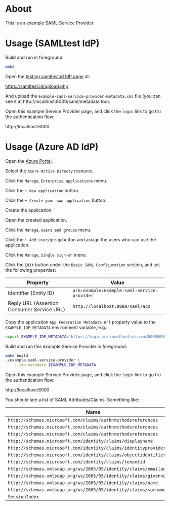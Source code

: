 # About

This is an example SAML Service Provider.

# Usage (SAMLtest IdP)

Build and run in foreground:

```bash
make
```

Open the [testing samltest.id IdP page](https://samltest.id) at:

https://samltest.id/upload.php

And upload the `example-saml-service-provider-metadata.xml` file (you can see
it at http://localhost:8000/saml/metadata too).

Open this example Service Provider page, and click the `login` link to go
tru the authentication flow:

http://localhost:8000

# Usage (Azure AD IdP)

Open the [Azure Portal](https://portal.azure.com).

Select the `Azure Active Directy` resource.

Click the `Manage`, `Enterprise applications` menu.

Click the `+ New application` button.

Click the `+ Create your own application` button.

Create the application.

Open the created application.

Click the `Manage`, `Users and groups` menu.

Click the `+ Add user/group` button and assign the users who can use the application.

Click the `Manage`, `Single sign-on` menu.

Click the `Edit` button under the `Basic SAML Configuration` section, and set the following properties:

| Property                                   | Value                                       |
|--------------------------------------------|---------------------------------------------|
| Identifier (Entity ID)                     | `urn:example:example-saml-service-provider` |
| Reply URL (Assertion Consumer Service URL) | `http://localhost:8000/saml/acs`            |

Copy the application `App Federation Metadata Url` property value to the
`EXAMPLE_IDP_METADATA` environment variable, e.g.:

```bash
export EXAMPLE_IDP_METADATA='https://login.microsoftonline.com/00000000-0000-0000-0000-000000000000/federationmetadata/2007-06/federationmetadata.xml?appid=1bc7df9a-9a80-4c3a-9a2b-6f737b7d0a70'
```

Build and run this example Service Provider in foreground:

```bash
make build
./example-saml-service-provider \
    --idp-metadata $EXAMPLE_IDP_METADATA
```

Open this example Service Provider page, and click the `login` link to go
tru the authentication flow:

http://localhost:8000

You should see a list of SAML Attributes/Claims. Something like:

| Name                                                                  | Value                                                                                 |
|-----------------------------------------------------------------------|---------------------------------------------------------------------------------------|
| `http://schemas.microsoft.com/claims/authnmethodsreferences`          | `http://schemas.microsoft.com/ws/2008/06/identity/authenticationmethod/password`      |
| `http://schemas.microsoft.com/claims/authnmethodsreferences`          | `http://schemas.microsoft.com/claims/multipleauthn`                                   |
| `http://schemas.microsoft.com/claims/authnmethodsreferences`          | `http://schemas.microsoft.com/ws/2008/06/identity/authenticationmethod/unspecified`   |
| `http://schemas.microsoft.com/identity/claims/displayname`            | `Rui Lopes`                                                                           |
| `http://schemas.microsoft.com/identity/claims/identityprovider`       | `live.com`                                                                            |
| `http://schemas.microsoft.com/identity/claims/objectidentifier`       | `00000000-0000-0000-0000-000000000000`                                                |
| `http://schemas.microsoft.com/identity/claims/tenantid`               | `00000000-0000-0000-0000-000000000000`                                                |
| `http://schemas.xmlsoap.org/ws/2005/05/identity/claims/emailaddress`  | `rui@example.com`                                                                     |
| `http://schemas.xmlsoap.org/ws/2005/05/identity/claims/givenname`     | `Rui`                                                                                 |
| `http://schemas.xmlsoap.org/ws/2005/05/identity/claims/name`          | `rui_example.com#EXT#@example.onmicrosoft.com`                                        |
| `http://schemas.xmlsoap.org/ws/2005/05/identity/claims/surname`       | `Lopes`                                                                               |
| `SessionIndex`                                                        | `_00000000-0000-0000-0000-000000000000`                                               |
